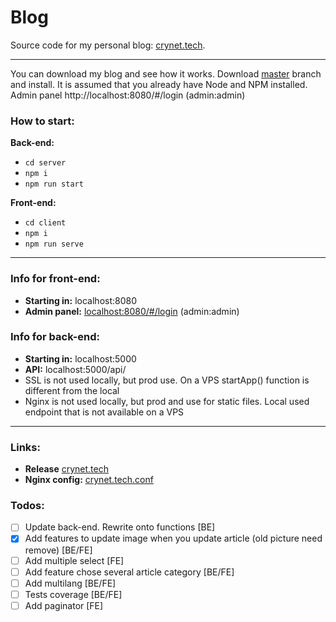 # Blog

Source code for my personal blog: [crynet.tech](https://crynet.tech/).
___
You can download my blog and see how it works. Download [master](https://github.com/uCryNet/blog/archive/refs/heads/master.zip) branch and install. It is assumed that you already have Node and NPM installed. Admin panel http://localhost:8080/#/login (admin:admin)

### How to start:
**Back-end:**
* `cd server`
* `npm i`
* `npm run start`

**Front-end:**
* `cd client`
* `npm i`
* `npm run serve`
___
### Info for front-end:
* **Starting in:** localhost:8080
* **Admin panel:** [localhost:8080/#/login](localhost:8080/#/login) (admin:admin)


### Info for back-end:
* **Starting in:** localhost:5000
* **API:** localhost:5000/api/
* SSL is not used locally, but prod use. On a VPS startApp() function is different from the local
* Nginx is not used locally, but prod and use for static files. Local used endpoint that is not available on a VPS
___
### Links:
* **Release** [crynet.tech](https://crynet.tech/)
* **Nginx config:** [crynet.tech.conf](https://github.com/uCryNet/blog/blob/master/crynet.tech.conf)

### Todos:
- [ ] Update back-end. Rewrite onto functions [BE]
- [x] Add features to update image when you update article (old picture need remove) [BE/FE]
- [ ] Add multiple select [FE]
- [ ] Add feature chose several article category [BE/FE]
- [ ] Add multilang [BE/FE]
- [ ] Tests coverage  [BE/FE]
- [ ] Add paginator [FE]